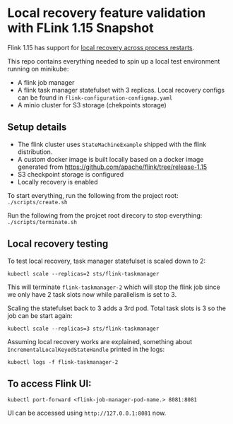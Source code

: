 # Local recovery feature validation with FLink 1.15 Snapshot

Flink 1.15 has support for [local recovery across process restarts](https://nightlies.apache.org/flink/flink-docs-master/docs/deployment/resource-providers/standalone/working_directory/#artifacts-stored-in-the-working-directory).

This repo contains everything needed to spin up a local test environment running on minikube: 
* A flink job manager
* A flink task manager statefulset with 3 replicas. Local recovery configs can be found in `flink-configuration-configmap.yaml`
* A minio cluster for S3 storage (chekpoints storage)

## Setup details
* The flink cluster uses `StateMachineExample` shipped with the flink distribution.
* A custom docker image is built locally based on a docker image generated from https://github.com/apache/flink/tree/release-1.15
* S3 checkpoint storage is configured
* Locally recovery is enabled

To start everything, run the following from the project root:
`./scripts/create.sh`

Run the following from the projcet root direcory to stop everything:
`./scripts/terminate.sh`

## Local recovery testing
To test local recovery, task manager statefulset is scaled down to 2:

`kubectl scale --replicas=2 sts/flink-taskmanager`

This will terminate `flink-taskmanager-2` which will stop the flink job since we only have 2 task slots now while parallelism is set to 3.

Scaling the statefulset back to 3 adds a 3rd pod. Total task slots is 3 so the job can be start again:

`kubectl scale --replicas=3 sts/flink-taskmanager`

Assuming local recovery works are explained, something about `IncrementalLocalKeyedStateHandle` printed in the logs:

`kubectl logs -f flink-taskmanager-2`

## To access Flink UI:
`kubectl port-forward <flink-job-manager-pod-name.> 8081:8081`

UI can be accessed using `http://127.0.0.1:8081` now.
